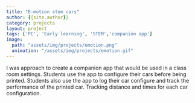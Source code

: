 ```yaml
---
title: "E-motion stem cars"
author: {{site.author}}
category: projects
layout: project
tags: ['PC', 'Early learning', 'STEM','companion app']
image:
  path: "assets/img/projects/emotion.png"
  animation: "/assets/img/projects/emotion.gif"
---
```


I was approach to create a companion app that would be used in a class room settings. Students use the app to configure their cars before being printed. Students also use the app to log their car configure and track the performance of the printed car. Tracking distance and times for each car configuration.